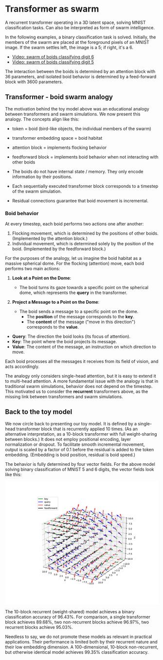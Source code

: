 
# Transformer as swarm

A recurrent transformer operating in a 3D latent space, solving MNIST classification tasks.
Can also be interpreted as form of swarm intelligence.

In the following examples, a binary classification task is solved. Initially, the members of the swarm are placed at the foreground pixels of an MNIST image.
If the swarm settles left, the image is a 5; if right, it's a 6.

- [Video: swarm of boids classifying digit 6](https://static.renyi.hu/ai-shared/daniel/boids/vis_mnist_boids.acts56_d3_b10_ffwd512_recurrent_s1.mp4)
- [Video: swarm of boids classifying digit 5](https://static.renyi.hu/ai-shared/daniel/boids/vis_mnist_boids.acts56_d3_b10_ffwd512_recurrent_s2.mp4)

The interaction between the boids is determined by an attention block with 36 parameters, and isolated boid behavior is determined by a
feed-forward block with 3600 parameters.


## Transformer - boid swarm analogy

The motivation behind the toy model above was an educational analogy between transformers and swarm simulations. We now present this analogy. The concepts align like this:

- token = boid (bird-like objects, the individual members of the swarm)
- transformer embedding space = boid habitat
- attention block = implements flocking behavior
- feedforward block = implements boid behavior when not interacting with other boids

- The boids do not have internal state / memory. They only encode information by their positions.
- Each sequentially executed transformer block corresponds to a timestep of the swarm simulation.
- Residual connections guarantee that boid movement is incremental.


### Boid behavior

At every timestep, each boid performs two actions one after another:

1. Flocking movement, which is determined by the positions of other boids. (Implemented by the attention block.)
2. Individual movement, which is determined solely by the position of the boid. (Implemented by the feedforward block.)

For the purposes of the analogy, let us imagine the boid habitat as a massive spherical dome.
For the flocking (attention) move, each boid performs two main actions:

1. **Look at a Point on the Dome**:
   - The boid turns its gaze towards a specific point on the spherical dome, which represents the **query** in the transformer.

2. **Project a Message to a Point on the Dome**:
   - The boid sends a message to a specific point on the dome.
     - The **position** of the message corresponds to the **key**.
     - The **content** of the message ("move in this direction") corresponds to the **value**.

- **Query**: The direction the boid looks (its focus of attention).
- **Key**: The point where the boid projects its message.
- **Value**: The content of the message, an instruction on which direction to move.

Each boid processes all the messages it receives from its field of vision, and acts accordingly.

The analogy only considers single-head attention, but it is easy to extend it to multi-head attention.
A more fundamental issue with the analogy is that in traditional swarm simulations, behavior does not depend on the timestep.
This motivated us to consider the **recurrent** transformers above, as the missing link between transformers and swarm simulations.


## Back to the toy model

We now circle back to presenting our toy model. It is defined by a single-head transformer block that is recurrently applied 10 times.
(As an alternative interpretation, as a 10-block transformer with full weight-sharing between blocks.)
It does not employ positional encoding, layer normalization or dropout. To facilitate smooth incremental movement, output is scaled by
a factor of 0.1 before the residual is added to the token embedding. (Embedding is boid position, residual is boid speed.)

The behavior is fully determined by four vector fields. For the above model solving binary classification of MNIST 5 and 6 digits,
the vector fields look like this:

![Quiver plot of vector fields](quiver.png "Quiver plot of vector fields")

The 10-block recurrent (weight-shared) model achieves a binary classification accuracy of 96.43%. For comparison, a single transformer block
achieves 89.68%, two non-recurrent blocks achieve 96.97%, two recurrent blocks achieve 95.03%.

Needless to say, we do not promote these models as relevant in practical applications. Their performance is limited
both by their recurrent nature and their low embedding dimension. A 100-dimensional, 10-block non-recurrent,
but otherwise identical model achieves 99.35% classification accuracy.
